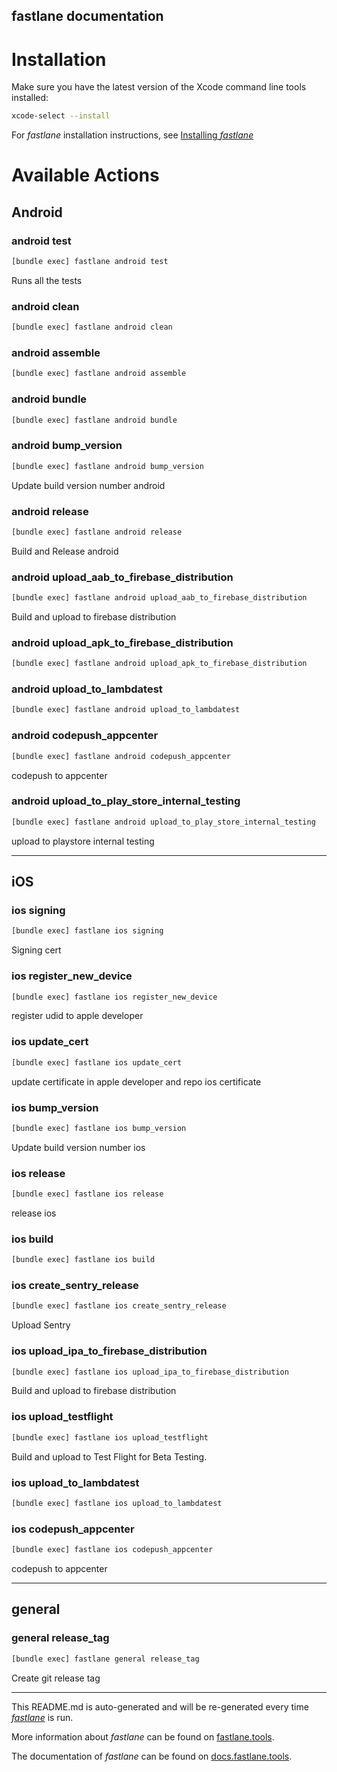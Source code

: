 fastlane documentation
----

# Installation

Make sure you have the latest version of the Xcode command line tools installed:

```sh
xcode-select --install
```

For _fastlane_ installation instructions, see [Installing _fastlane_](https://docs.fastlane.tools/#installing-fastlane)

# Available Actions

## Android

### android test

```sh
[bundle exec] fastlane android test
```

Runs all the tests

### android clean

```sh
[bundle exec] fastlane android clean
```



### android assemble

```sh
[bundle exec] fastlane android assemble
```



### android bundle

```sh
[bundle exec] fastlane android bundle
```



### android bump_version

```sh
[bundle exec] fastlane android bump_version
```

Update build version number android

### android release

```sh
[bundle exec] fastlane android release
```

Build and Release android

### android upload_aab_to_firebase_distribution

```sh
[bundle exec] fastlane android upload_aab_to_firebase_distribution
```

Build and upload to firebase distribution

### android upload_apk_to_firebase_distribution

```sh
[bundle exec] fastlane android upload_apk_to_firebase_distribution
```



### android upload_to_lambdatest

```sh
[bundle exec] fastlane android upload_to_lambdatest
```



### android codepush_appcenter

```sh
[bundle exec] fastlane android codepush_appcenter
```

codepush to appcenter

### android upload_to_play_store_internal_testing

```sh
[bundle exec] fastlane android upload_to_play_store_internal_testing
```

upload to playstore internal testing

----


## iOS

### ios signing

```sh
[bundle exec] fastlane ios signing
```

Signing cert

### ios register_new_device

```sh
[bundle exec] fastlane ios register_new_device
```

register udid to apple developer

### ios update_cert

```sh
[bundle exec] fastlane ios update_cert
```

update certificate in apple developer and repo ios certificate

### ios bump_version

```sh
[bundle exec] fastlane ios bump_version
```

Update build version number ios

### ios release

```sh
[bundle exec] fastlane ios release
```

release ios

### ios build

```sh
[bundle exec] fastlane ios build
```



### ios create_sentry_release

```sh
[bundle exec] fastlane ios create_sentry_release
```

Upload Sentry

### ios upload_ipa_to_firebase_distribution

```sh
[bundle exec] fastlane ios upload_ipa_to_firebase_distribution
```

Build and upload to firebase distribution

### ios upload_testflight

```sh
[bundle exec] fastlane ios upload_testflight
```

Build and upload to Test Flight for Beta Testing.

### ios upload_to_lambdatest

```sh
[bundle exec] fastlane ios upload_to_lambdatest
```



### ios codepush_appcenter

```sh
[bundle exec] fastlane ios codepush_appcenter
```

codepush to appcenter

----


## general

### general release_tag

```sh
[bundle exec] fastlane general release_tag
```

Create git release tag

----

This README.md is auto-generated and will be re-generated every time [_fastlane_](https://fastlane.tools) is run.

More information about _fastlane_ can be found on [fastlane.tools](https://fastlane.tools).

The documentation of _fastlane_ can be found on [docs.fastlane.tools](https://docs.fastlane.tools).
